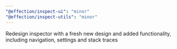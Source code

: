 ```yaml
---
"@effection/inspect-ui": "minor"
"@effection/inspect-utils": "minor"
---
```


Redesign inspector with a fresh new design and added functionality, including navigation, settings and stack traces
